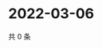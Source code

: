 # 2022-03-06

共 0 条

<!-- BEGIN WEIBO -->
<!-- 最后更新时间 Sun Mar 06 2022 11:14:57 GMT+0800 (China Standard Time) -->

<!-- END WEIBO -->
